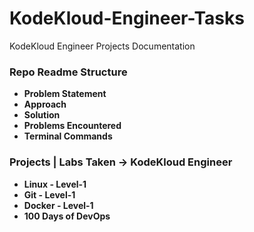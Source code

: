 # KodeKloud-Engineer-Tasks
KodeKloud Engineer Projects Documentation

### Repo Readme Structure
* **Problem Statement**
* **Approach**
* **Solution**
* **Problems Encountered**
* **Terminal Commands**

### Projects | Labs Taken → KodeKloud Engineer

- **Linux - Level-1**
- **Git - Level-1**
- **Docker - Level-1**
- **100 Days of DevOps**
